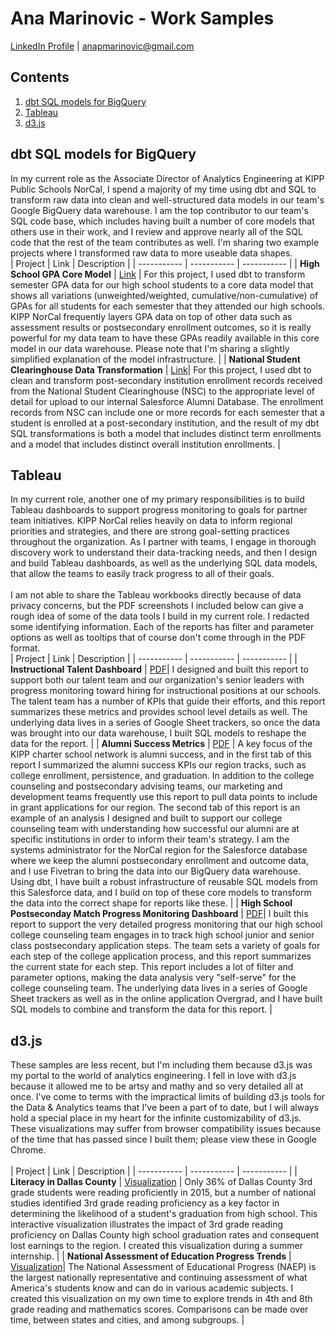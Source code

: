 # Ana Marinovic - Work Samples
[LinkedIn Profile](https://www.linkedin.com/in/anapaulamarinovic/) | anapmarinovic@gmail.com

## Contents
1. [dbt SQL models for BigQuery](#sql)
2. [Tableau](#tableau)
3. [d3.js](#d3)

## dbt SQL models for BigQuery <a name='sql'></a>
In my current role as the Associate Director of Analytics Engineering at KIPP Public Schools NorCal, I spend a majority of my time using dbt and SQL to transform raw data into clean and well-structured data models in our team's Google BigQuery data warehouse. I am the top contributor to our team's SQL code base, which includes having built a number of core models that others use in their work, and I review and approve nearly all of the SQL code that the rest of the team contributes as well. I'm sharing two example projects where I transformed raw data to more useable data shapes.
<br>
| Project | Link | Description |
| ----------- | ----------- |  ----------- |
| **High School GPA Core Model** | [Link](https://github.com/amarinovic/analytics-portfolio/tree/main/projects/gpas) | For this project, I used dbt to transform semester GPA data for our high school students to a core data model that shows all variations (unweighted/weighted, cumulative/non-cumulative) of GPAs for all students for each semester that they attended our high schools. KIPP NorCal frequently layers GPA data on top of other data such as assessment results or postsecondary enrollment outcomes, so it is really powerful for my data team to have these GPAs readily available in this core model in our data warehouse. Please note that I'm sharing a slightly simplified explanation of the model infrastructure. |
| **National Student Clearinghouse Data Transformation** | [Link](https://github.com/amarinovic/analytics-portfolio/blob/main/projects/nsc)| For this project, I used dbt to clean and transform post-secondary institution enrollment records received from the National Student Clearinghouse (NSC) to the appropriate level of detail for upload to our internal Salesforce Alumni Database. The enrollment records from NSC can include one or more records for each semester that a student is enrolled at a post-secondary institution, and the result of my dbt SQL transformations is both a model that includes distinct term enrollments and a model that includes distinct overall institution enrollments. |



## Tableau <a name='tableau'></a>
In my current role, another one of my primary responsibilities is to build Tableau dashboards to support progress monitoring to goals for partner team initiatives. KIPP NorCal relies heavily on data to inform regional priorities and strategies, and there are strong goal-setting practices throughout the organization. As I partner with teams, I engage in thorough discovery work to understand their data-tracking needs, and then I design and build Tableau dashboards, as well as the underlying SQL data models, that allow the teams to easily track progress to all of their goals.
<br><br>
I am not able to share the Tableau workbooks directly because of data privacy concerns, but the PDF screenshots I included below can give a rough idea of some of the data tools I build in my current role. I redacted some identifying information. Each of the reports has filter and parameter options as well as tooltips that of course don't come through in the PDF format. 
<br>
| Project | Link | Description |
| ----------- | ----------- |  ----------- |
| **Instructional Talent Dashboard** | [PDF](https://github.com/amarinovic/analytics-portfolio/blob/main/projects/Instructional%20Talent%20Dashboard.pdf)| I designed and built this report to support both our talent team and our organization's senior leaders with progress monitoring toward hiring for instructional positions at our schools. The talent team has a number of KPIs that guide their efforts, and this report summarizes these metrics and provides school level details as well. The underlying data lives in a series of Google Sheet trackers, so once the data was brought into our data warehouse, I built SQL models to reshape the data for the report. |
| **Alumni Success Metrics** | [PDF](https://github.com/amarinovic/analytics-portfolio/blob/main/projects/Alumni%20Success%20Metrics.pdf) | A key focus of the KIPP charter school network is alumni success, and in the first tab of this report I summarized the alumni success KPIs our region tracks, such as college enrollment, persistence, and graduation. In addition to the college counseling and postsecondary advising teams, our marketing and development teams frequently use this report to pull data points to include in grant applications for our region. The second tab of this report is an example of an analysis I designed and built to support our college counseling team with understanding how successful our alumni are at specific institutions in order to inform their team's strategy. I am the systems administrator for the NorCal region for the Salesforce database where we keep the alumni postsecondary enrollment and outcome data, and I use Fivetran to bring the data into our BigQuery data warehouse. Using dbt, I have built a robust infrastructure of reusable SQL models from this Salesforce data, and I build on top of these core models to transform the data into the correct shape for reports like these. |
| **High School Postseconday Match Progress Monitoring Dashboard** | [PDF](https://github.com/amarinovic/analytics-portfolio/blob/main/projects/High%20School%20PS%20Match%20Progress%20Monitoring%20Dashboard.pdf)| I built this report to support the very detailed progress monitoring that our high school college counseling team engages in to track high school junior and senior class postsecondary application steps. The team sets a variety of goals for each step of the college application process, and this report summarizes the current state for each step. This report includes a lot of filter and parameter options, making the data analysis very "self-serve" for the college counseling team. The underlying data lives in a series of Google Sheet trackers as well as in the online application Overgrad, and I have built SQL models to combine and transform the data for this report. |

## d3.js <a name='d3'></a>
These samples are less recent, but I'm including them because d3.js was my portal to the world of analytics engineering. I fell in love with d3.js because it allowed me to be artsy and mathy and so very detailed all at once. I've come to terms with the impractical limits of building d3.js tools for the Data & Analytics teams that I've been a part of to date, but I will always hold a special place in my heart for the infinite customizability of d3.js. These visualizations may suffer from browser compatibility issues because of the time that has passed since I built them; please view these in Google Chrome.  
<br>
| Project | Link | Description |
| ----------- | ----------- |  ----------- |
| **Literacy in Dallas County** | [Visualization](https://amarinovic.github.io/analytics-portfolio/projects/earlyliteracy/index.html) | Only 36% of Dallas County 3rd grade students were reading proficiently in 2015, but a number of national studies identified 3rd grade reading proficiency as a key factor in determining the likelihood of a student's graduation from high school. This interactive visualization illustrates the impact of 3rd grade reading proficiency on Dallas County high school graduation rates and consequent lost earnings to the region. I created this visualization during a summer internship. |
| **National Assessment of Education Progress Trends** | [Visualization](https://amarinovic.github.io/analytics-portfolio/projects/naep/index.html)| The National Assessment of Educational Progress (NAEP) is the largest nationally representative and continuing assessment of what America's students know and can do in various academic subjects. I created this visualization on my own time to explore trends in 4th and 8th grade reading and mathematics scores. Comparisons can be made over time, between states and cities, and among subgroups. |
